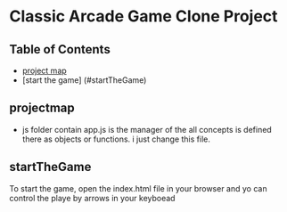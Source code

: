 # Classic Arcade Game Clone Project

## Table of Contents

- [project map](#projectmap)
- [start the game] (#startTheGame)


## projectmap

- js folder contain app.js  is the manager of the all concepts is defined there as objects or functions. i just change this file. 


## startTheGame
To start the game, open the index.html file in your browser and yo can control the playe by arrows in your keyboead 
